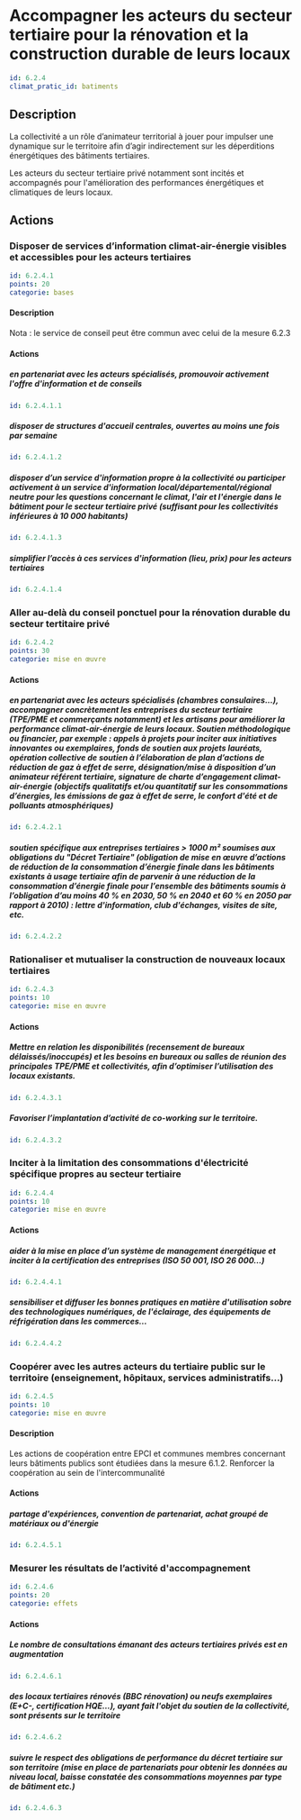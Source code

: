 # Accompagner les acteurs du secteur tertiaire pour la rénovation et la construction durable de leurs locaux
```yaml
id: 6.2.4
climat_pratic_id: batiments
```
## Description
La collectivité a un rôle d’animateur territorial à jouer pour impulser une dynamique sur le territoire afin d’agir indirectement sur les déperditions énergétiques des bâtiments tertiaires.

Les acteurs du secteur tertiaire privé notamment sont incités et accompagnés pour l'amélioration des performances énergétiques et climatiques de leurs locaux.


## Actions
### Disposer de services d’information climat-air-énergie visibles et accessibles pour les acteurs tertiaires
```yaml
id: 6.2.4.1
points: 20
categorie: bases
```
#### Description
Nota : le service de conseil peut être commun avec celui de la mesure 6.2.3

#### Actions
##### en partenariat avec les acteurs spécialisés, promouvoir activement l'offre d'information et de conseils
```yaml
id: 6.2.4.1.1
```

##### disposer de structures d'accueil centrales, ouvertes au moins une fois par semaine
```yaml
id: 6.2.4.1.2
```

##### disposer d’un service d'information propre à la collectivité ou participer activement à un service d'information local/départemental/régional neutre pour les questions concernant le climat, l'air et l'énergie dans le bâtiment pour le secteur tertiaire privé (suffisant pour les collectivités inférieures à 10 000 habitants)
```yaml
id: 6.2.4.1.3
```

##### simplifier l’accès à ces services d'information (lieu, prix) pour les acteurs tertiaires
```yaml
id: 6.2.4.1.4
```


### Aller au-delà du conseil ponctuel pour la rénovation durable du secteur tertitaire privé
```yaml
id: 6.2.4.2
points: 30
categorie: mise en œuvre
```
#### Actions
##### en partenariat avec les acteurs spécialisés (chambres consulaires...), accompagner concrètement les entreprises du secteur tertiaire (TPE/PME et commerçants notamment) et les artisans pour améliorer la performance climat-air-énergie de leurs locaux. Soutien méthodologique ou financier, par exemple : appels à projets pour inciter aux initiatives innovantes ou exemplaires, fonds de soutien aux projets lauréats, opération collective de soutien à l’élaboration de plan d’actions de réduction de gaz à effet de serre, désignation/mise à disposition d’un animateur référent tertiaire, signature de charte d’engagement climat-air-énergie (objectifs qualitatifs et/ou quantitatif sur les consommations d’énergies, les émissions de gaz à effet de serre, le confort d'été et de polluants atmosphériques)
```yaml
id: 6.2.4.2.1
```

##### soutien spécifique aux entreprises tertiaires > 1000 m² soumises aux obligations du "Décret Tertiaire" (obligation de mise en œuvre d’actions de réduction de la consommation d’énergie finale dans les bâtiments existants à usage tertiaire afin de parvenir à une réduction de la consommation d’énergie finale pour l’ensemble des bâtiments soumis à l’obligation d’au moins 40 % en 2030, 50 % en 2040 et 60 % en 2050 par rapport à 2010) : lettre d'information, club d'échanges, visites de site, etc.
```yaml
id: 6.2.4.2.2
```


### Rationaliser et mutualiser la construction de nouveaux locaux tertiaires
```yaml
id: 6.2.4.3
points: 10
categorie: mise en œuvre
```
#### Actions
##### Mettre en relation les disponibilités (recensement de bureaux délaissés/inoccupés) et les besoins en bureaux ou salles de réunion des principales TPE/PME et collectivités, afin d’optimiser l’utilisation des locaux existants.
```yaml
id: 6.2.4.3.1
```

##### Favoriser l’implantation d’activité de co-working sur le territoire.
```yaml
id: 6.2.4.3.2
```


### Inciter à la limitation des consommations d'électricité spécifique propres au secteur tertiaire
```yaml
id: 6.2.4.4
points: 10
categorie: mise en œuvre
```
#### Actions
##### aider à la mise en place d’un système de management énergétique et inciter à la certification des entreprises (ISO 50 001, ISO 26 000…)
```yaml
id: 6.2.4.4.1
```

##### sensibiliser et diffuser les bonnes pratiques en matière d'utilisation sobre des technologiques numériques, de l'éclairage, des équipements de réfrigération dans les commerces...
```yaml
id: 6.2.4.4.2
```


### Coopérer avec les autres acteurs du tertiaire public sur le territoire (enseignement, hôpitaux, services administratifs...)
```yaml
id: 6.2.4.5
points: 10
categorie: mise en œuvre
```
#### Description
Les actions de coopération entre EPCI et communes membres concernant leurs bâtiments publics sont étudiées dans la mesure 6.1.2. Renforcer la coopération au sein de l'intercommunalité

#### Actions
##### partage  d'expériences, convention de partenariat, achat groupé de matériaux ou d'énergie
```yaml
id: 6.2.4.5.1
```


### Mesurer les résultats de l’activité d'accompagnement
```yaml
id: 6.2.4.6
points: 20
categorie: effets
```
#### Actions
##### Le nombre de consultations émanant des acteurs tertiaires privés est en augmentation
```yaml
id: 6.2.4.6.1
```

##### des locaux tertiaires rénovés (BBC rénovation) ou neufs exemplaires (E+C-, certification HQE…), ayant fait l'objet du soutien de la collectivité, sont présents sur le territoire
```yaml
id: 6.2.4.6.2
```

##### suivre le respect des obligations de performance du décret tertiaire sur son territoire (mise en place de partenariats pour obtenir les données au niveau local, baisse constatée des consommations moyennes par type de bâtiment etc.)
```yaml
id: 6.2.4.6.3
```


